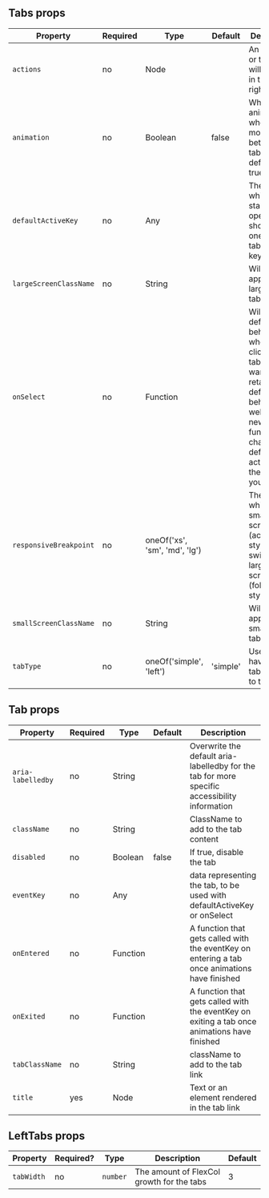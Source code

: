 ## Tabs props

Property               | Required | Type     | Default | Description
-----------------------|----------|-------------------------------|----------|------------
`actions`              | no       | Node                          |          | An element or text that will display in the upper right
`animation`            | no       | Boolean                       | false    | Whether to animate when moving between tabs, defaults to true
`defaultActiveKey`     | no       | Any                           |          | The tab which will start out open. This should equal one of your tab's event keys
`largeScreenClassName` | no       | String                        |          | Will be applied to large screen tabs only
`onSelect`             | no       | Function                      |          | Will override default behavior when clicking on a tab. If you want to retain the default behavior as well as add new functionality, change default active key in the function you provide
`responsiveBreakpoint` | no       | oneOf('xs', 'sm', 'md', 'lg') |          | The size at which the small-screen tabs (accordion-style) should switch to large-screen tabs (folder-style)
`smallScreenClassName` | no       | String                        |          | Will be applied to small screen tabs only
`tabType`              | no       | oneOf('simple', 'left')       | 'simple' | Use 'left' to have the tabs stacked to the left

## Tab props

Property          | Required | Type     | Default | Description
------------------|----------|----------|---------|------------
`aria-labelledby` | no       | String   |         | Overwrite the default aria-labelledby for the tab for more specific accessibility information
`className`       | no       | String   |         | ClassName to add to the tab content
`disabled`        | no       | Boolean  | false   | If true, disable the tab
`eventKey`        | no       | Any      |         | data representing the tab, to be used with defaultActiveKey or onSelect
`onEntered`       | no       | Function |         | A function that gets called with the eventKey on entering a tab once animations have finished
`onExited`        | no       | Function |         | A function that gets called with the eventKey on exiting a tab once animations have finished
`tabClassName`    | no       | String   |         | className to add to the tab link
`title`           | yes      | Node     |         | Text or an element rendered in the tab link

## LeftTabs props

Property   | Required? | Type             | Description                                  | Default
-----------| ----------|------------------| ---------------------------------------------|------------------------
`tabWidth` | no        |  `number`        | The amount of FlexCol growth for the tabs    | 3